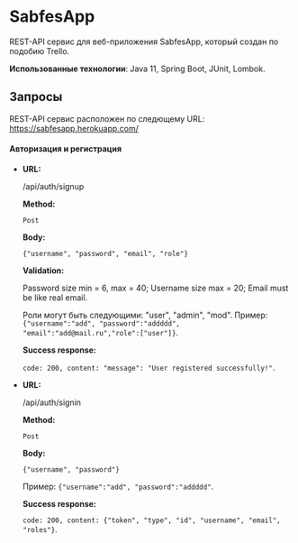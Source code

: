 # SabfesApp
REST-API сервис для веб-приложения SabfesApp, который создан по подобию Trello.

**Использованные технологии**: Java 11, Spring Boot, JUnit, Lombok.

## Запросы

REST-API сервис расположен по следющему URL: https://sabfesapp.herokuapp.com/

#### Авторизация и регистрация

* **URL:** 

  /api/auth/signup 
  
  **Method:** 
  
  `Post` 
  
  **Body:** 
  
  `{"username", "password", "email", "role"}`
  
  **Validation:**
  
  Password size min = 6, max = 40; Username size max = 20; Email must be like real email. 
  
  Роли могут быть следующими: "user", "admin", "mod". Пример: `{"username":"add", "password":"addddd", "email":"add@mail.ru","role":["user"]}`. 
  
  **Success response:** 
  
  `code: 200, content: "message": "User registered successfully!"`.
  
* **URL:** 

  /api/auth/signin 
  
  **Method:** 
  
  `Post` 
  
  **Body:** 
  
  `{"username", "password"}`
  
  Пример: `{"username":"add", "password":"addddd"`.
  
  **Success response:** 
  
  `code: 200, content: {"token", "type", "id", "username", "email", "roles"}`.
